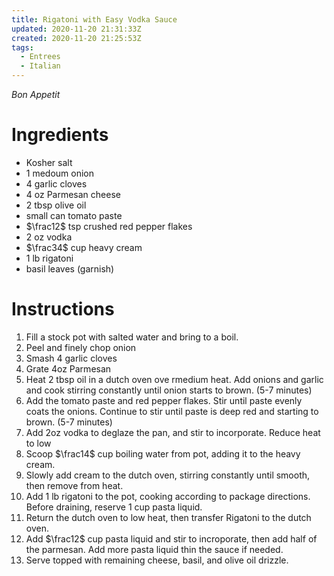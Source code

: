 ```yaml
---
title: Rigatoni with Easy Vodka Sauce
updated: 2020-11-20 21:31:33Z
created: 2020-11-20 21:25:53Z
tags:
  - Entrees
  - Italian
---
```


*Bon Appetit*

# Ingredients

* Kosher salt
* 1 medoum onion
* 4 garlic cloves
* 4 oz Parmesan cheese
* 2 tbsp olive oil
* small can tomato paste
* $\frac12$ tsp crushed red pepper flakes
* 2 oz vodka
* $\frac34$ cup heavy cream
* 1 lb rigatoni
* basil leaves (garnish)

# Instructions

1. Fill a stock pot with salted water and bring to a boil.
2. Peel and finely chop onion
3. Smash 4 garlic cloves
4. Grate 4oz Parmesan
5. Heat 2 tbsp oil in a dutch oven ove rmedium heat. Add onions and garlic and cook stirring constantly until onion starts to brown. (5-7 minutes)
6. Add the tomato paste and red pepper flakes. Stir until paste evenly coats the onions. Continue to stir until paste is deep red and starting to brown. (5-7 minutes)
7. Add 2oz vodka to deglaze the pan, and stir to incorporate. Reduce heat to low
8. Scoop $\frac14$ cup boiling water from pot, adding it to the heavy cream. 
9. Slowly add cream to the dutch oven, stirring constantly until smooth, then remove from heat.
10. Add 1 lb rigatoni to the pot, cooking according to package directions. Before draining, reserve 1 cup pasta liquid.
11. Return the dutch oven to low heat, then transfer Rigatoni to the dutch oven.
12. Add $\frac12$ cup pasta liquid and stir to incroporate, then add half of the parmesan. Add more pasta liquid thin the sauce if needed.
13. Serve topped with remaining cheese, basil, and olive oil drizzle.